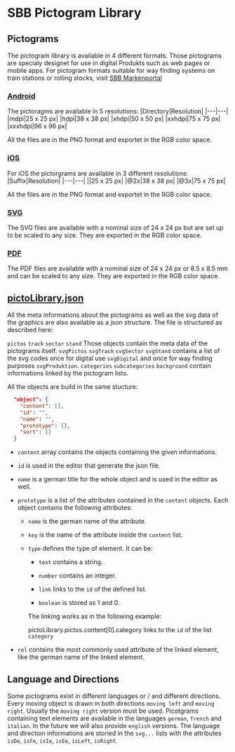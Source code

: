 # SBB Pictogram Library
## Pictograms
The pictogram library is available in 4 different formats. Those pictograms are specialy designet for use in digital Produkts such as web pages or mobile apps. 
For pictogram formats suitable for way finding systems on train stations or rolling stocks, visit [SBB Markenportal](https://company.sbb.ch/de/ueber-die-sbb/profil/sbb-markenportal/signaletik/signaletik-bahnhof.html)
### [Android](https://github.com/sbb-design-systems/picto-library/tree/master/pictos/android)
The pictoragms are available in 5 resolutions: 
|Directory|Resolution|
|---|---|
|mdpi|25 x 25 px|
|hdpi|38 x 38 px|
|xhdpi|50 x 50 px|
|xxhdpi|75 x 75 px|
|xxxhdpi|96 x 96 px|

All the files are in the PNG format and exportet in the RGB color space. 
### [iOS](https://github.com/sbb-design-systems/picto-library/tree/master/pictos/ios)
For iOS the pictorgrams are available in 3 different resolutions: 
|Suffix|Resolution|
|---|---|
||25 x 25 px|
|@2x|38 x 38 px|
|@3x|75 x 75 px|

All the files are in the PNG format and exportet in the RGB color space. 
### [SVG](https://github.com/sbb-design-systems/picto-library/tree/master/pictos/svg-digital)
The SVG files are available with a nominal size of 24 x 24 px but are set up to be scaled to any size. They are exported in the RGB color space. 
### [PDF](https://github.com/sbb-design-systems/picto-library/tree/master/pictos/pdf-digital)
The PDF files are available with a nominal size of 24 x 24 px or 8.5 x 8.5 mm and can be scaled to any size. They are exported in the RGB color space. 
## [pictoLibrary.json](https://github.com/sbb-design-systems/picto-library/blob/master/pictoLibrary.json)
All the meta informations about the pictograms as well as the svg data of the graphics are also available as a json structure. The file is structured as described here: 

`pictos` `track` `sector` `stand` Those objects contain the meta data of the pictograms itself. 
`svgPictos` `svgTrack` `svgSector` `svgStand` contains a list of the svg codes once for digital use `svgDigital` and once for way finding purposes `svgProduktion`. 
`categories` `subcategories` `background` contain informations linked by the pictogram lists. 

All the objects are build in the same stucture: 

```json
  "object": {
    "content": [],
    "id": "",
    "name": "",
    "prototype": [],
    "sort": []
  }
```

* `content` array contains the objects containing the given informations. 

* `id` is used in the editor that generate the json file. 

* `name` is a german title for the whole object and is used in the editor as well. 

* `prototype` is a list of the attributes contained in the `content` objects. Each object contains the following attributes: 

  * `name` is the german name of the attribute. 

  * `key` is the name of the attribute inside the `content` list. 

  * `type` defines the type of element. It can be: 

    * `text` contains a string. 

    * `number` contains an integer. 

    * `link` links to the `id` of the defined list. 

    * `boolean` is stored as 1 and 0. 

    The linking works as in the following example: 

    pictoLibrary.pictos.content[0].category links to the `id` of the list `category`
    
* `rel` contains the most commonly used attribute of the linked element, like the german name of the linked element. 

## Language and Directions

Some pictograms exist in different languages or / and different directions. Every moving object is drawn in both directions `moving left` and `moving right`. 
Usually the `moving right` version must be used. 
Picotgrams containing text elements are available in the languages `german`, `french` and `italian`. In the future we will also provide `english` versions.
The language and direction informations are storied in the `svg...` lists with the attributes `isDe`, `isFe`, `isIe`, `isEe`, `isLeft`, `isRight`. 
